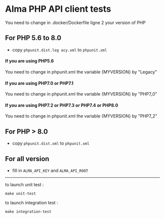 Alma PHP API client tests
=====================

You need to change in .docker/Dockerfile ligne 2 your version of PHP

## For PHP 5.6 to 8.0
- copy `phpunit.dist.leg acy.xml` to `phpunit.xml`

#### If you are using PHP5.6

You need to change in phpunit.xml the variable {MYVERSION} by "Legacy"

#### If you are using PHP7.0 or PHP7.1

You need to change in phpunit.xml the variable {MYVERSION} by "PHP7_0"

#### If you are using PHP7.2 or PHP7.3 or PHP7.4 or PHP8.0

You need to change in phpunit.xml the variable {MYVERSION} by "PHP7_2"


## For PHP > 8.0
- copy `phpunit.dist.xml` to `phpunit.xml`

## For all version
- fill in `ALMA_API_KEY` and `ALMA_API_ROOT`



---------------------

to launch unit test :
```
make unit-test
```

to launch integration test :
```
make integration-test
```
